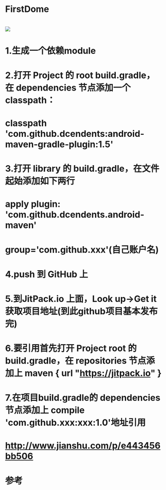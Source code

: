 # FirstDome
# [![](https://jitpack.io/v/helen-x/JitpackReleaseDemo.svg)](https://jitpack.io/#helen-x/JitpackReleaseDemo)


# 1.生成一个依赖module
# 2.打开 Project 的 root build.gradle，在 dependencies 节点添加一个 classpath：
# classpath 'com.github.dcendents:android-maven-gradle-plugin:1.5'
# 3.打开 library 的 build.gradle，在文件起始添加如下两行 
# apply plugin: 'com.github.dcendents.android-maven' 
# group='com.github.xxx'(自己账户名)
# 4.push 到 GitHub 上
# 5.到JitPack.io 上面，Look up->Get it获取项目地址(到此github项目基本发布完)
# 6.要引用首先打开 Project root 的 build.gradle，在 repositories 节点添加上 maven { url "https://jitpack.io" }
# 7.在项目build.gradle的 dependencies 节点添加上 compile 'com.github.xxx:xxx:1.0'地址引用

# http://www.jianshu.com/p/e443456bb506
# 参考
